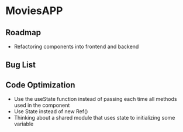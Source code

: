 # MoviesAPP
## Roadmap
- Refactoring components into frontend and backend

## Bug List

## Code Optimization
- Use the useState function instead of passing each time all methods used in the component
- Use State instead of new Ref()
- Thinking about a shared module that uses state to initializing some variable